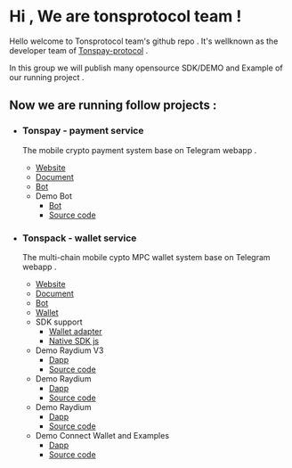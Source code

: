 # Hi , We are tonsprotocol team !

Hello welcome to Tonsprotocol team's github repo . It's wellknown as the developer team of [Tonspay-protocol](https://www.tonspay.top/) . 

In this group we will publish many opensource SDK/DEMO and Example of our running project . 

## Now we are running follow projects : 

- ### Tonspay - payment service
  The mobile crypto payment system base on Telegram webapp .
  - [Website](https://www.tonspay.top/)
  - [Document](http://docs.tonspay.top/)
  - [Bot](https://t.me/tonspay_bot)
  - Demo Bot
    - [Bot](https://t.me/Steam_mystery_boxes_bot)
    - [Source code](https://github.com/Tonspay/Tonspay-demo-steam-mystery-box-bot)

- ### Tonspack - wallet service
  The multi-chain mobile cypto MPC wallet system base on Telegram webapp .
  - [Website](https://www.tonspack.com/)
  - [Document](http://docs.tonspack.com/)
  - [Bot](https://t.me/tonspack_bot)
  - [Wallet](https://t.me/tonspack_bot/app)
  - SDK support
    - [Wallet adapter](https://github.com/Tonspay/wallet-adapter)
    - [Native SDK js](https://github.com/Tonspay/Tonspack-demo-and-SDK)
  - Demo Raydium V3
    - [Dapp](https://t.me/Tonspack_bot/gate?startapp=25K6n8x9BaUPfne6zFhSW9B5S9ZerNX5aeytN78)
    - [Source code](https://github.com/Tonspay/raydium-ui-v3)
  - Demo Raydium
    - [Dapp](https://t.me/Tonspack_bot/gate?startapp=j2mVGtSaxUkvnn89BzwPTkRVkUuSUXGdDG)
    - [Source code](https://github.com/Tonspay/raydium-frontend.git)
  - Demo Raydium
    - [Dapp](https://t.me/Tonspack_bot/gate?startapp=5k2tWE6P7gju7xaFZ7nRdmHLE7dQAsiJtXpRk6Na)
    - [Source code](https://github.com/Tonspay/Tonspack-demo-solana-tools)
  - Demo Connect Wallet and Examples
    - [Dapp](http://t.me/tonspack_bot/minidemo)
    - [Source code](https://github.com/Tonspay/Tonspack-demo-and-SDK)
